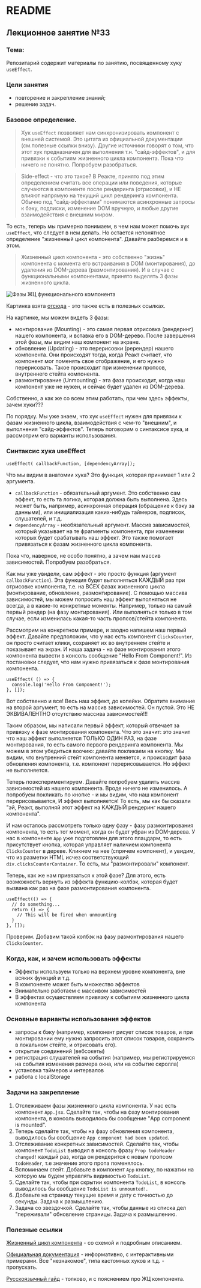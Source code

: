 # README

## Лекционное занятие №33

### Тема:

Репозитарий содержит материалы по занятию, посвященному хуку `useEffect`.

### Цели занятия
- повторение и закрепление знаний;
- решение задач.

### Базовое определение.
> Хук `useEffect` позволяет нам синхронизировать компонент с внешней системой. Это цитата из официальной документации (см.полезные ссылки внизу). Другие источники говорят о том, что этот хук предназначен для выполнения т.н. "сайд-эффектов", и для привязки к событиям жизненного цикла компонента. Пока что ничего не понятно. Попробуем разобраться.

> Side-effect - что это такое? В Реакте, принято под этим определением считать все операции или поведения, которые случаются в компоненте после рендеринга (отрисовки), и НЕ влияют напрямую на текущий цикл рендеринга компонента. Обычно под "сайд-эффектами" понимаются асинхронные запросы к бэку, подписки, изменение DOM вручную, и любые другие взаимодействия с внешним миром.

То есть, теперь мы примерно понимаем, в чем нам может помочь хук `useEffect`, что следует в нем делать. Но остается непонятное определение "жизненный цикл компонента". Давайте разберемся и в этом.

> Жизненный цикл компонента - это собственно "жизнь" компонента с момента его встраивания в DOM (монтирования), до удаления из DOM-дерева (размонтирования). И в случае с функциональными компонентами, принято выделять 3 фазы жизненного цикла.

![Фазы ЖЦ функционального компонента](https://miro.medium.com/v2/resize:fit:1400/format:webp/1*GM2K74SM_OUffP4uGV48_A.png)

Картинка взята [отсюда](https://javascript.plainenglish.io/react-lifecycle-methods-in-functional-components-db72e038bd2a) - это также есть в полезных ссылках.

На картинке, мы можем видеть 3 фазы:
 - монтирование (Mounting) - это самая первая отрисовка (рендеринг) нашего компонента, и вставка его в DOM-дерево. После завершения этой фазы, мы видим наш компонент на экране.
 - обновление (Updating) - это перерисовки (ререндер) нашего компонента. Они происходят тогда, когда Реакт считает, что компонент мог поменять свое отображение, и его нужно перерисовать. Такое происходит при изменении пропсов, внутреннего стейта компонента.
 - размонтирование (Unmounting) - эта фаза происходит, когда наш компонент уже не нужен, и сейчас будет удален из DOM-дерева.

Собственно, а как же со всем этим работать, при чем здесь эффекты, зачем хуки???

По порядку. Мы уже знаем, что хук `useEffect` нужен для привязки к фазам жизненного цикла, взаимодействия с чем-то "внешним", и выполнения "сайд-эффектов". Теперь поговорим о синтаксисе хука, и рассмотрим его варианты использования.

### Синтаксис хука useEffect
```
useEffect( callbackFunction, [dependencyArray]);
```

Что мы видим в анатомии хука? Это функция, которая принимает 1 или 2 аргумента.
 - `callbackFunction` - обязательный аргумент. Это собственно сам эффект, то есть та логика, которая должна быть выполнена. Здесь может быть, например, асинхронная операция (обращение к бэку за данными), или инициализация каких-нибудь таймеров, подписок, слушателей, и т.д.
 - `dependencyArray` - необязательный аргумент. Массив зависимостей, который указывает на те фрагменты компонента, при изменении которых будет срабатывать наш эффект. Это также помогает привязаться к фазам жизненного цикла компонента.

Пока что, наверное, не особо понятно, а зачем нам массив зависимостей. Попробуем разобраться.

Как мы уже увидели, сам эффект - это просто функция (аргумент `callbackFunction`). Эта функция будет выполняться КАЖДЫЙ раз при  отрисовке компонента, т.е. на ВСЕХ фазах жизненного цикла (монтирование, обновление, размонтирование). С помощью массива зависимостей, мы можем попросить наш эффект выполняться не всегда, а в какие-то конкретные моменты. Например, только на самый первый рендер (на фазу монтирования). Или выполняться только в том случае, если изменилась какая-то часть пропсов/стейта компонента.

Рассмотрим на конкретном примере, и заодно напишем наш первый эффект. Давайте предположим, что у нас есть компонент `ClicksCounter`, он просто считает клики, сохраняет их во внутреннем стейте и показывает на экран. И наша задача - на фазе монтирования этого компонента вывести в консоль сообщение "Hello From Component!". Из постановки следует, что нам нужно привязаться к фазе монтирования компонента.
```
useEffect( () => {
  console.log('Hello From Component!');
}, []);
```

Вот собственно и все! Весь наш эффект, до копейки. Обратите внимание на второй аргумент, то есть на массив зависимостей. Он пустой. Это НЕ ЭКВИВАЛЕНТНО отсутствию массива зависимостей!!!

Таким образом, мы написали первый эффект, который отвечает за привязку к фазе монтирования компонента. Что это значит: это значит что наш эффект выполняется ТОЛЬКО ОДИН РАЗ, на фазе монтирования, то есть самого первого рендеринга компонента. Мы можем в этом убедиться воочию: давайте покликаем на кнопку. Мы видим, что внутренний стейт компонента меняется, и происходит фаза обновления компонента, т.е. компонент перерисовывается. Но эффект не выполняется.

Теперь поэкспериментируем. Давайте попробуем удалить массив зависимостей из нашего компонента. Вроде ничего не изменилось. А попробуем покликать по кнопке - и мы видим, что наш компонент перерисовывается, И эффект выполняется! То есть, мы как бы сказали "эй, Реакт, выполняй этот эффект на КАЖДЫЙ рендеринг нашего компонента".

И нам осталось рассмотреть только одну фазу - фазу размонтирования компонента, то есть тот момент, когда он будет убран из DOM-дерева. У нас в компоненте `App` уже подготовлен для этого плацдарм, то есть присутствует кнопка, которая управляет наличием компонента `ClicksCounter` в дереве. Кликнем на нее (спрячем компонент), и увидим, что из разметки HTML исчез соответствующий `div.clicksCounterContainer`. То есть, мы "размонтировали" компонент.

Теперь, как же нам привязаться к этой фазе? Для этого, есть возможность вернуть из эффекта функцию-колбэк, которая будет вызвана как раз на фазе размонтирования компонента.
```
useEffect(() => {
  // do something...
  return () => {
    // This will be fired when unmounting
  }
}, []);
```

Проверим. Добавим такой колбэк на фазу размонтирования нашего `ClicksCounter`.

### Когда, как, и зачем использовать эффекты
 - Эффекты используем только на верхнем уровне компонента, вне всяких функций и т.д.
 - В компоненте может быть множество эффектов
 - Внимательно работаем с массивом зависимостей
 - В эффектах осуществляем привязку к событиям жизненного цикла компонента

### Основные варианты использования эффектов
 - запросы к бэку (например, компонент рисует список товаров, и при монтировании ему нужно запросить этот список товаров, сохранить в локальном стейте, и отрисовать его).
 - открытие соединений (вебсокеты)
 - регистрация слушателей на события (например, мы регистрируемся на события изменения размера окна, или на событие скролла)
 - установка таймеров и интервалов
 - работа с localStorage

### Задачи на закрепление
1. Отслеживаем фазы жизненного цикла компонента. У нас есть компонент `App.jsx`. Сделайте так, чтобы на фазу монтирования компонента, в консоль выводилось бы сообщение "App component is mounted".
2. Теперь сделайте так, чтобы на фазу обновления компонента, выводилось бы сообщение `App component had been updated`.
3. Отслеживание конкретных зависимостей. Сделайте так, чтобы компонент `TodoList` выводил в консоль фразу `Prop todoHeader changed!` каждый раз, когда он рендерится с новым пропсом `todoHeader`, т.е значение этого пропа поменялось.
4. Вспоминаем стейт. Добавьте в компонент `App` кнопку, по нажатии на которую мы будем управлять видимостью `TodoList`.
5. Сделайте так, чтобы при скрытии компонента `TodoList`, в консоль выводилось бы сообщение `TodoList is unmounted!`.
6. Добавьте на страницу текущие время и дату с точностью до секунды. Задача к размышлению.
7. Задача со звездочкой. Сделайте так, чтобы данные из списка дел "переживали" обновление страницы. Задача к размышлению.

### Полезные ссылки
[Жизненный цикл компонента](https://javascript.plainenglish.io/react-lifecycle-methods-in-functional-components-db72e038bd2a) - со схемой и подробным описанием.

[Официальная документация](https://react.dev/reference/react/useEffect#connecting-to-an-external-system) - информативно, с интерактивными примерами. Все "незнакомое", типа кастомных хуков и т.д. - пропускать.

[Русскоязычный гайд](https://habr.com/ru/companies/rshb/articles/687364/) - толково, и с пояснением про ЖЦ компонента.